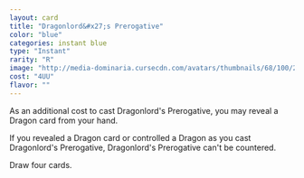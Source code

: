 ```yaml
---
layout: card
title: "Dragonlord&#x27;s Prerogative"
color: "blue"
categories: instant blue
type: "Instant"
rarity: "R"
image: "http://media-dominaria.cursecdn.com/avatars/thumbnails/68/100/200/283/635613334402872487.png"
cost: "4UU"
flavor: ""
---
```


As an additional cost to cast Dragonlord's Prerogative, you may reveal a Dragon card from your hand.

If you revealed a Dragon card or controlled a Dragon as you cast Dragonlord's Prerogative, Dragonlord's Prerogative can't be countered.

Draw four cards.
